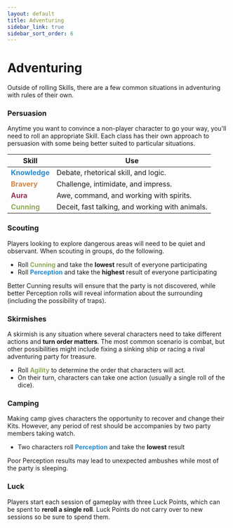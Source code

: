 ```yaml
---
layout: default
title: Adventuring
sidebar_link: true
sidebar_sort_order: 6
---
```


# Adventuring

Outside of rolling Skills, there are a few common situations in adventuring with rules of their own.

### Persuasion

Anytime you want to convince a non-player character to go your way, you'll need to roll an appropriate Skill. Each class has their own approach to persuasion with some being better suited to particular situations.

| Skill                                            | Use                                             |
| ------------------------------------------------ | ----------------------------------------------- |
| **<span style="color:#268bd2">Knowledge</span>** | Debate, rhetorical skill, and logic.            |
| **<span style="color:#d28445">Bravery</span>**   | Challenge, intimidate, and impress.             |
| **<span style="color:#953553">Aura</span>**      | Awe, command, and working with spirits.         |
| **<span style="color:#90a959">Cunning</span>**   | Deceit, fast talking, and working with animals. |

### Scouting

Players looking to explore dangerous areas will need to be quiet and observant. When scouting in groups, do the following.

* Roll **<span style="color:#90a959">Cunning</span>** and take the **lowest** result of everyone participating
* Roll **<span style="color:#268bd2">Perception</span>** and take the **highest** result of everyone participating

Better Cunning results will ensure that the party is not discovered, while better Perception rolls will reveal information about the surrounding (including the possibility of traps).

### Skirmishes

A skirmish is any situation where several characters need to take different actions and **turn order matters**. The most common scenario is combat, but other possibilities might include fixing a sinking ship or racing a rival adventuring party for treasure.

* Roll **<span style="color:#90a959">Agility</span>** to determine the order that characters will act.
* On their turn, characters can take one action (usually a single roll of the dice).

### Camping

Making camp gives characters the opportunity to recover and change their Kits. However, any period of rest should be accompanies by two party members taking watch.

* Two characters roll **<span style="color:#268bd2">Perception</span>** and take the **lowest** result

Poor Perception results may lead to unexpected ambushes while most of the party is sleeping.

### Luck

Players start each session of gameplay with three Luck Points, which can be spent to **reroll a single roll**. Luck Points do not carry over to new sessions so be sure to spend them.